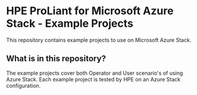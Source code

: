 # HPE ProLiant for Microsoft Azure Stack - Example Projects
This repository contains example projects to use on Microsoft Azure Stack. 

## What is in this repository?
The example projects cover both Operator and User scenario's of using Azure Stack.
Each example project is tested by HPE on an Azure Stack configuration.

